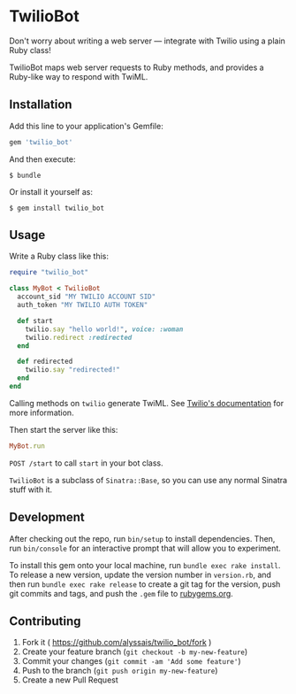 # TwilioBot

Don't worry about writing a web server — integrate with Twilio using a plain Ruby class!

TwilioBot maps web server requests to Ruby methods, and provides a Ruby-like way to respond with TwiML.

## Installation

Add this line to your application's Gemfile:

```ruby
gem 'twilio_bot'
```

And then execute:

    $ bundle

Or install it yourself as:

    $ gem install twilio_bot

## Usage

Write a Ruby class like this:

```ruby
require "twilio_bot"

class MyBot < TwilioBot
  account_sid "MY TWILIO ACCOUNT SID"
  auth_token "MY TWILIO AUTH TOKEN"

  def start
    twilio.say "hello world!", voice: :woman
    twilio.redirect :redirected
  end

  def redirected
    twilio.say "redirected!"
  end
end
```

Calling methods on `twilio` generate TwiML. See [Twilio's documentation](https://www.twilio.com/docs/api/twiml) for more information.

Then start the server like this:

```ruby
MyBot.run
```

`POST /start` to call `start` in your bot class.

`TwilioBot` is a subclass of `Sinatra::Base`, so you can use any normal Sinatra stuff with it.

## Development

After checking out the repo, run `bin/setup` to install dependencies. Then, run `bin/console` for an interactive prompt that will allow you to experiment.

To install this gem onto your local machine, run `bundle exec rake install`. To release a new version, update the version number in `version.rb`, and then run `bundle exec rake release` to create a git tag for the version, push git commits and tags, and push the `.gem` file to [rubygems.org](https://rubygems.org).

## Contributing

1. Fork it ( https://github.com/alyssais/twilio_bot/fork )
2. Create your feature branch (`git checkout -b my-new-feature`)
3. Commit your changes (`git commit -am 'Add some feature'`)
4. Push to the branch (`git push origin my-new-feature`)
5. Create a new Pull Request
